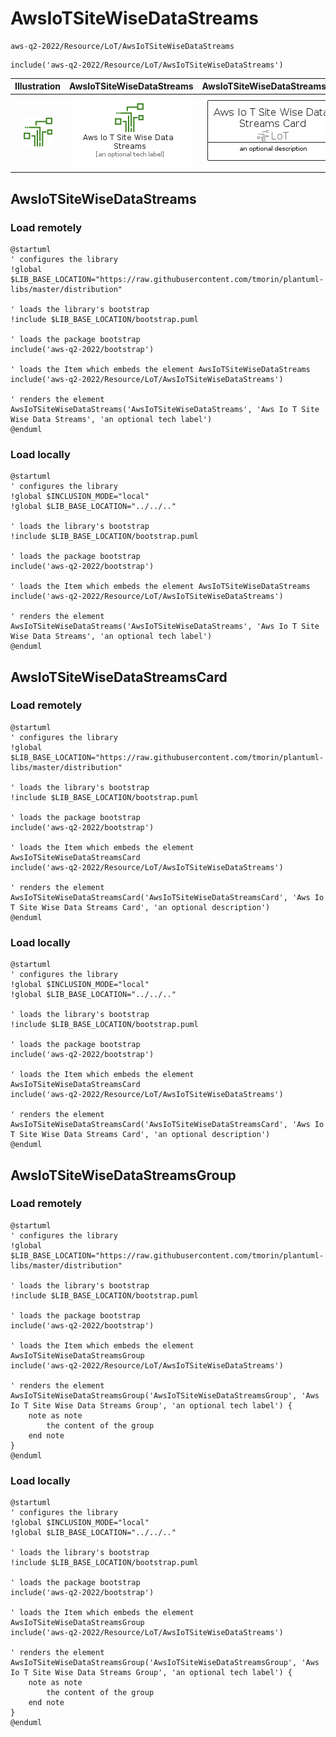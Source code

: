 # AwsIoTSiteWiseDataStreams


```text
aws-q2-2022/Resource/LoT/AwsIoTSiteWiseDataStreams
```

```text
include('aws-q2-2022/Resource/LoT/AwsIoTSiteWiseDataStreams')
```



| Illustration | AwsIoTSiteWiseDataStreams | AwsIoTSiteWiseDataStreamsCard | AwsIoTSiteWiseDataStreamsGroup |
| :---: | :---: | :---: | :---: |
| ![illustration for Illustration](../../../aws-q2-2022/Resource/LoT/AwsIoTSiteWiseDataStreams.png) | ![illustration for AwsIoTSiteWiseDataStreams](../../../aws-q2-2022/Resource/LoT/AwsIoTSiteWiseDataStreams.Local.png) | ![illustration for AwsIoTSiteWiseDataStreamsCard](../../../aws-q2-2022/Resource/LoT/AwsIoTSiteWiseDataStreamsCard.Local.png) | ![illustration for AwsIoTSiteWiseDataStreamsGroup](../../../aws-q2-2022/Resource/LoT/AwsIoTSiteWiseDataStreamsGroup.Local.png) |




## AwsIoTSiteWiseDataStreams

### Load remotely
```plantuml
@startuml
' configures the library
!global $LIB_BASE_LOCATION="https://raw.githubusercontent.com/tmorin/plantuml-libs/master/distribution"

' loads the library's bootstrap
!include $LIB_BASE_LOCATION/bootstrap.puml

' loads the package bootstrap
include('aws-q2-2022/bootstrap')

' loads the Item which embeds the element AwsIoTSiteWiseDataStreams
include('aws-q2-2022/Resource/LoT/AwsIoTSiteWiseDataStreams')

' renders the element
AwsIoTSiteWiseDataStreams('AwsIoTSiteWiseDataStreams', 'Aws Io T Site Wise Data Streams', 'an optional tech label')
@enduml
```

### Load locally
```plantuml
@startuml
' configures the library
!global $INCLUSION_MODE="local"
!global $LIB_BASE_LOCATION="../../.."

' loads the library's bootstrap
!include $LIB_BASE_LOCATION/bootstrap.puml

' loads the package bootstrap
include('aws-q2-2022/bootstrap')

' loads the Item which embeds the element AwsIoTSiteWiseDataStreams
include('aws-q2-2022/Resource/LoT/AwsIoTSiteWiseDataStreams')

' renders the element
AwsIoTSiteWiseDataStreams('AwsIoTSiteWiseDataStreams', 'Aws Io T Site Wise Data Streams', 'an optional tech label')
@enduml
```

## AwsIoTSiteWiseDataStreamsCard

### Load remotely
```plantuml
@startuml
' configures the library
!global $LIB_BASE_LOCATION="https://raw.githubusercontent.com/tmorin/plantuml-libs/master/distribution"

' loads the library's bootstrap
!include $LIB_BASE_LOCATION/bootstrap.puml

' loads the package bootstrap
include('aws-q2-2022/bootstrap')

' loads the Item which embeds the element AwsIoTSiteWiseDataStreamsCard
include('aws-q2-2022/Resource/LoT/AwsIoTSiteWiseDataStreams')

' renders the element
AwsIoTSiteWiseDataStreamsCard('AwsIoTSiteWiseDataStreamsCard', 'Aws Io T Site Wise Data Streams Card', 'an optional description')
@enduml
```

### Load locally
```plantuml
@startuml
' configures the library
!global $INCLUSION_MODE="local"
!global $LIB_BASE_LOCATION="../../.."

' loads the library's bootstrap
!include $LIB_BASE_LOCATION/bootstrap.puml

' loads the package bootstrap
include('aws-q2-2022/bootstrap')

' loads the Item which embeds the element AwsIoTSiteWiseDataStreamsCard
include('aws-q2-2022/Resource/LoT/AwsIoTSiteWiseDataStreams')

' renders the element
AwsIoTSiteWiseDataStreamsCard('AwsIoTSiteWiseDataStreamsCard', 'Aws Io T Site Wise Data Streams Card', 'an optional description')
@enduml
```

## AwsIoTSiteWiseDataStreamsGroup

### Load remotely
```plantuml
@startuml
' configures the library
!global $LIB_BASE_LOCATION="https://raw.githubusercontent.com/tmorin/plantuml-libs/master/distribution"

' loads the library's bootstrap
!include $LIB_BASE_LOCATION/bootstrap.puml

' loads the package bootstrap
include('aws-q2-2022/bootstrap')

' loads the Item which embeds the element AwsIoTSiteWiseDataStreamsGroup
include('aws-q2-2022/Resource/LoT/AwsIoTSiteWiseDataStreams')

' renders the element
AwsIoTSiteWiseDataStreamsGroup('AwsIoTSiteWiseDataStreamsGroup', 'Aws Io T Site Wise Data Streams Group', 'an optional tech label') {
    note as note
        the content of the group
    end note
}
@enduml
```

### Load locally
```plantuml
@startuml
' configures the library
!global $INCLUSION_MODE="local"
!global $LIB_BASE_LOCATION="../../.."

' loads the library's bootstrap
!include $LIB_BASE_LOCATION/bootstrap.puml

' loads the package bootstrap
include('aws-q2-2022/bootstrap')

' loads the Item which embeds the element AwsIoTSiteWiseDataStreamsGroup
include('aws-q2-2022/Resource/LoT/AwsIoTSiteWiseDataStreams')

' renders the element
AwsIoTSiteWiseDataStreamsGroup('AwsIoTSiteWiseDataStreamsGroup', 'Aws Io T Site Wise Data Streams Group', 'an optional tech label') {
    note as note
        the content of the group
    end note
}
@enduml
```


